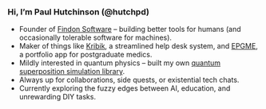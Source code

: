 ###  Hi, I’m Paul Hutchinson (@hutchpd)

-  Founder of [Findon Software](https://findonsoftware.com) – building better tools for humans (and occasionally tolerable software for machines).
-  Maker of things like [Kribik](https://kribik.com), a streamlined help desk system, and [EPGME](https://epgme.uk), a portfolio app for postgraduate medics.
-  Mildly interested in quantum physics – built my own [quantum superposition simulation library](https://github.com/hutchpd/QuantumSuperposition).
-  Always up for collaborations, side quests, or existential tech chats.  
-  Currently exploring the fuzzy edges between AI, education, and unrewarding DIY tasks.
